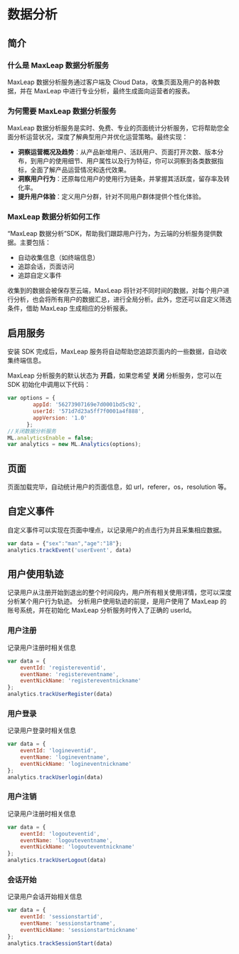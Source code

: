 # 数据分析

## 简介

### 什么是 MaxLeap 数据分析服务

MaxLeap 数据分析服务通过客户端及 Cloud Data，收集页面及用户的各种数据，并在 MaxLeap 中进行专业分析，最终生成面向运营者的报表。

### 为何需要 MaxLeap 数据分析服务

MaxLeap 数据分析服务是实时、免费、专业的页面统计分析服务，它将帮助您全面分析运营状况，深度了解典型用户并优化运营策略。最终实现：

* **洞察运营概况及趋势**：从产品新增用户、活跃用户、页面打开次数、版本分布，到用户的使用细节、用户属性以及行为特征，你可以洞察到各类数据指标，全面了解产品运营情况和迭代效果。
* **洞察用户行为**：还原每位用户的使用行为链条，并掌握其活跃度，留存率及转化率。
* **提升用户体验**：定义用户分群，针对不同用户群体提供个性化体验。

###  MaxLeap 数据分析如何工作

“MaxLeap 数据分析”SDK，帮助我们跟踪用户行为，为云端的分析服务提供数据。主要包括：

*  自动收集信息（如终端信息）
*  追踪会话，页面访问
*  追踪自定义事件

收集到的数据会被保存至云端，MaxLeap 将针对不同时间的数据，对每个用户进行分析，也会将所有用户的数据汇总，进行全局分析。此外，您还可以自定义筛选条件，借助 MaxLeap 生成相应的分析报表。

## 启用服务

安装 SDK 完成后，MaxLeap 服务将自动帮助您追踪页面内的一些数据，自动收集终端信息。

MaxLeap 分析服务的默认状态为 **开启**，如果您希望 **关闭** 分析服务，您可以在 SDK 初始化中调用以下代码：

```javascript
var options = {
        appId: '56273907169e7d0001bd5c92',
        userId: '571d7d23a5ff7f0001a4f888',
        appVersion: '1.0'
      };
//关闭数据分析服务      
ML.analyticsEnable = false;
var analytics = new ML.Analytics(options);
```

## 页面

页面加载完毕，自动统计用户的页面信息，如 url，referer，os，resolution 等。 

## 自定义事件

自定义事件可以实现在页面中埋点，以记录用户的点击行为并且采集相应数据。

```javascript
var data = {"sex":"man","age":"18"};
analytics.trackEvent('userEvent', data)
```

## 用户使用轨迹

记录用户从注册开始到退出的整个时间段内，用户所有相关使用详情，您可以深度分析某个用户行为轨迹。
分析用户使用轨迹的前提，是用户使用了 MaxLeap 的账号系统，并在初始化 MaxLeap 分析服务时传入了正确的 userId。

### 用户注册

记录用户注册时相关信息

```javascript
var data = {
	eventId: 'registereventid',
	eventName: 'registereventname',
	eventNickName: 'registereventnickname'
};
analytics.trackUserRegister(data)
```

### 用户登录

记录用户登录时相关信息

```javascript
var data = {
	eventId: 'logineventid',
	eventName: 'logineventname',
	eventNickName: 'logineventnickname'
};
analytics.trackUserlogin(data)
```

### 用户注销

记录用户注册时相关信息

```javascript
var data = {
	eventId: 'logouteventid',
	eventName: 'logouteventname',
	eventNickName: 'logouteventnickname'
};
analytics.trackUserLogout(data)
```

### 会话开始

记录用户会话开始相关信息

```javascript
var data = {
	eventId: 'sessionstartid',
	eventName: 'sessionstartname',
	eventNickName: 'sessionstartnickname'
};
analytics.trackSessionStart(data)
```


